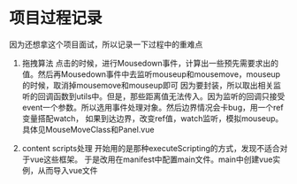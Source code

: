 # 项目过程记录
因为还想拿这个项目面试，所以记录一下过程中的重难点

1. 拖拽算法
点击的时候，进行Mousedown事件，计算出一些预先需要求出的值。然后再Mousedown事件中去监听mouseup和mousemove，mouseup的时候，取消掉mousemove和mouseup即可
因为要封装，所以取出相关监听的回调函数到utils中。但是，那些距离值无法传入。因为监听的回调只接受event一个参数。所以选用事件处理对象。然后边界情况会卡bug，用一个ref变量搭配watch， 如果到达边界，改变ref值，watch监听，模拟mouseup。
具体见MouseMoveClass和Panel.vue

2. content scripts处理
开始用的是那种executeScripting的方式，发现不适合对于vue这些框架。
于是改用在manifest中配置main文件。main中创建vue实例，从而导入vue文件